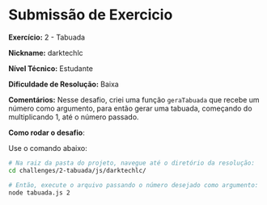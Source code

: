 # Submissão de Exercicio

**Exercício:** 2 - Tabuada

**Nickname:** darktechlc

**Nível Técnico:** Estudante

**Dificuldade de Resolução:** Baixa

**Comentários:** Nesse desafio, criei uma função `geraTabuada` que recebe um número como argumento, para então gerar uma tabuada, começando do multiplicando 1, até o número passado.

**Como rodar o desafio**:

Use o comando abaixo:

```bash
# Na raiz da pasta do projeto, navegue até o diretório da resolução:
cd challenges/2-tabuada/js/darktechlc/

# Então, execute o arquivo passando o número desejado como argumento:
node tabuada.js 2
```
